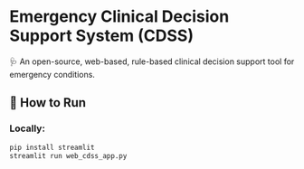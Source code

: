 # Emergency Clinical Decision Support System (CDSS)

🩺 An open-source, web-based, rule-based clinical decision support tool for emergency conditions.

## 🔧 How to Run

### Locally:
```bash
pip install streamlit
streamlit run web_cdss_app.py
